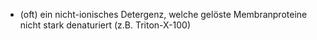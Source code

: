 - (oft) ein nicht-ionisches Detergenz, welche gelöste Membranproteine nicht stark denaturiert (z.B. Triton-X-100)
